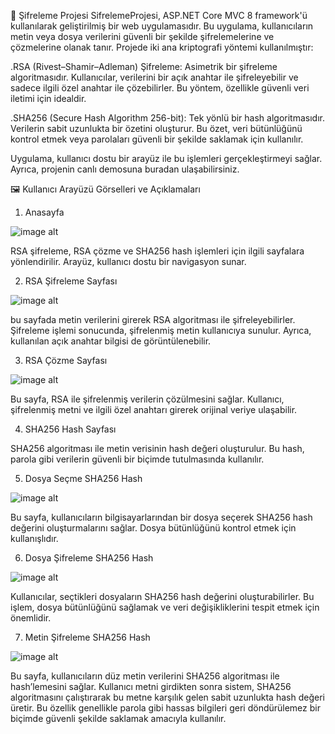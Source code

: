 🔐 Şifreleme Projesi
SifrelemeProjesi, ASP.NET Core MVC 8 framework'ü kullanılarak geliştirilmiş bir web uygulamasıdır. Bu uygulama, kullanıcıların metin veya dosya verilerini güvenli bir şekilde şifrelemelerine ve çözmelerine olanak tanır. Projede iki ana kriptografi yöntemi kullanılmıştır:

.RSA (Rivest–Shamir–Adleman) Şifreleme: Asimetrik bir şifreleme algoritmasıdır. Kullanıcılar, verilerini bir açık anahtar ile şifreleyebilir ve sadece ilgili özel anahtar ile çözebilirler. Bu yöntem, özellikle güvenli veri iletimi için idealdir.

.SHA256 (Secure Hash Algorithm 256-bit): Tek yönlü bir hash algoritmasıdır. Verilerin sabit uzunlukta bir özetini oluşturur. Bu özet, veri bütünlüğünü kontrol etmek veya parolaları güvenli bir şekilde saklamak için kullanılır.

Uygulama, kullanıcı dostu bir arayüz ile bu işlemleri gerçekleştirmeyi sağlar. Ayrıca, projenin canlı demosuna buradan ulaşabilirsiniz.

🖼️ Kullanıcı Arayüzü Görselleri ve Açıklamaları

1. Anasayfa

![image alt](https://github.com/user-attachments/assets/d0d72660-cd6e-4d60-abce-d1060fac5db8)

RSA şifreleme, RSA çözme ve SHA256 hash işlemleri için ilgili sayfalara yönlendirilir. Arayüz, kullanıcı dostu bir navigasyon sunar.

2. RSA Şifreleme Sayfası

![image alt](https://github.com/user-attachments/assets/cf6e6e80-392d-46a9-8e2f-3570bdc4d02d)

bu sayfada metin verilerini girerek RSA algoritması ile şifreleyebilirler. Şifreleme işlemi sonucunda, şifrelenmiş metin kullanıcıya sunulur. Ayrıca, kullanılan açık anahtar bilgisi de görüntülenebilir.

3. RSA Çözme Sayfası

![image alt](https://github.com/user-attachments/assets/21e709c6-3105-4fe7-b386-6faf04c5ebbb)

Bu sayfa, RSA ile şifrelenmiş verilerin çözülmesini sağlar. Kullanıcı, şifrelenmiş metni ve ilgili özel anahtarı girerek orijinal veriye ulaşabilir.

4. SHA256 Hash Sayfası

SHA256 algoritması ile metin verisinin hash değeri oluşturulur. Bu hash, parola gibi verilerin güvenli bir biçimde tutulmasında kullanılır.

5. Dosya Seçme SHA256 Hash

![image alt](https://github.com/user-attachments/assets/37c9e897-625e-4f1f-88e9-eafc0f41058c)

Bu sayfa, kullanıcıların bilgisayarlarından bir dosya seçerek SHA256 hash değerini oluşturmalarını sağlar. Dosya bütünlüğünü kontrol etmek için kullanışlıdır.

6. Dosya Şifreleme SHA256 Hash

![image alt](https://github.com/user-attachments/assets/8d487021-6f40-4396-8726-0b82ad5228bd)

Kullanıcılar, seçtikleri dosyaların SHA256 hash değerini oluşturabilirler. Bu işlem, dosya bütünlüğünü sağlamak ve veri değişikliklerini tespit etmek için önemlidir.

7. Metin Şifreleme SHA256 Hash

![image alt](https://github.com/user-attachments/assets/f1291c95-e117-41a5-9806-c9bb687b8eb7)

Bu sayfa, kullanıcıların düz metin verilerini SHA256 algoritması ile hash’lemesini sağlar. Kullanıcı metni girdikten sonra sistem, SHA256 algoritmasını çalıştırarak bu metne karşılık gelen sabit uzunlukta hash değeri üretir. Bu özellik genellikle parola gibi hassas bilgileri geri döndürülemez bir biçimde güvenli şekilde saklamak amacıyla kullanılır.

